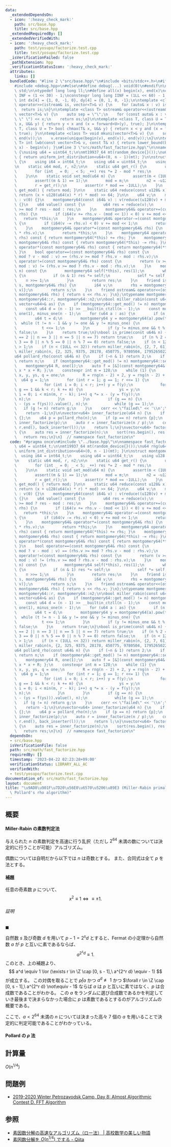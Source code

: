 ```yaml
---
data:
  _extendedDependsOn:
  - icon: ':heavy_check_mark:'
    path: src/base.hpp
    title: src/base.hpp
  _extendedRequiredBy: []
  _extendedVerifiedWith:
  - icon: ':heavy_check_mark:'
    path: test/yosupo/factorize.test.cpp
    title: test/yosupo/factorize.test.cpp
  _isVerificationFailed: false
  _pathExtension: hpp
  _verificationStatusIcon: ':heavy_check_mark:'
  attributes:
    links: []
  bundledCode: "#line 2 \"src/base.hpp\"\n#include <bits/stdc++.h>\n#ifdef LOCAL\n\
    #include <debug.hpp>\n#else\n#define debug(...) void(0)\n#endif\n\nusing namespace\
    \ std;\n\ntypedef long long ll;\n#define all(x) begin(x), end(x)\nconstexpr int\
    \ INF = (1 << 30) - 1;\nconstexpr long long IINF = (1LL << 60) - 1;\nconstexpr\
    \ int dx[4] = {1, 0, -1, 0}, dy[4] = {0, 1, 0, -1};\n\ntemplate <class T> istream&\
    \ operator>>(istream& is, vector<T>& v) {\n    for (auto& x : v) is >> x;\n  \
    \  return is;\n}\n\ntemplate <class T> ostream& operator<<(ostream& os, const\
    \ vector<T>& v) {\n    auto sep = \"\";\n    for (const auto& x : v) os << exchange(sep,\
    \ \" \") << x;\n    return os;\n}\n\ntemplate <class T, class U = T> bool chmin(T&\
    \ x, U&& y) { return y < x and (x = forward<U>(y), true); }\n\ntemplate <class\
    \ T, class U = T> bool chmax(T& x, U&& y) { return x < y and (x = forward<U>(y),\
    \ true); }\n\ntemplate <class T> void mkuni(vector<T>& v) {\n    sort(begin(v),\
    \ end(v));\n    v.erase(unique(begin(v), end(v)), end(v));\n}\n\ntemplate <class\
    \ T> int lwb(const vector<T>& v, const T& x) { return lower_bound(begin(v), end(v),\
    \ x) - begin(v); }\n#line 3 \"src/math/fast_factorize.hpp\"\n\nnamespace fast_factorize\
    \ {\nusing u64 = uint64_t;\n\nmt19937_64 mt(random_device{}());\nu64 rng(u64 n)\
    \ { return uniform_int_distribution<u64>(0, n - 1)(mt); }\n\nstruct montgomery64\
    \ {\n    using i64 = int64_t;\n    using u64 = uint64_t;\n    using u128 = __uint128_t;\n\
    \n    static u64 mod, r, n2;\n\n    static u64 get_r() {\n        u64 res = mod;\n\
    \        for (int _ = 0; _ < 5; _++) res *= 2 - mod * res;\n        return -res;\n\
    \    }\n\n    static void set_mod(u64 m) {\n        assert(m < (1ULL << 62));\n\
    \        assert((m & 1) == 1);\n        mod = m;\n        n2 = -u128(m) % m;\n\
    \        r = get_r();\n        assert(r * mod == -1ULL);\n    }\n    static u64\
    \ get_mod() { return mod; }\n\n    static u64 reduce(const u128& x) noexcept {\
    \ return (x + u128(u64(x) * r) * mod) >> 64; }\n\n    u64 v;\n    montgomery64()\
    \ : v(0) {}\n    montgomery64(const i64& v) : v(reduce((u128(v) + mod) * n2))\
    \ {}\n    u64 value() const {\n        u64 res = reduce(v);\n        return res\
    \ >= mod ? res - mod : res;\n    }\n    montgomery64& operator+=(const montgomery64&\
    \ rhs) {\n        if (i64(v += rhs.v - (mod << 1)) < 0) v += mod << 1;\n     \
    \   return *this;\n    }\n    montgomery64& operator-=(const montgomery64& rhs)\
    \ {\n        if (i64(v -= rhs.v) < 0) v += mod << 1;\n        return *this;\n\
    \    }\n    montgomery64& operator*=(const montgomery64& rhs) {\n        v = reduce(u128(v)\
    \ * rhs.v);\n        return *this;\n    }\n    montgomery64 operator+(const montgomery64&\
    \ rhs) const { return montgomery64(*this) += rhs; }\n    montgomery64 operator-(const\
    \ montgomery64& rhs) const { return montgomery64(*this) -= rhs; }\n    montgomery64\
    \ operator*(const montgomery64& rhs) const { return montgomery64(*this) *= rhs;\
    \ }\n    bool operator==(const montgomery64& rhs) const {\n        return (v >=\
    \ mod ? v - mod : v) == (rhs.v >= mod ? rhs.v - mod : rhs.v);\n    }\n    bool\
    \ operator!=(const montgomery64& rhs) const {\n        return (v >= mod ? v -\
    \ mod : v) != (rhs.v >= mod ? rhs.v - mod : rhs.v);\n    }\n    montgomery64 pow(u64\
    \ n) const {\n        montgomery64 self(*this), res(1);\n        while (n > 0)\
    \ {\n            if (n & 1) res *= self;\n            self *= self;\n        \
    \    n >>= 1;\n        }\n        return res;\n    }\n    friend istream& operator>>(istream&\
    \ s, montgomery64& rhs) {\n        i64 v;\n        rhs = montgomery64{(s >> v,\
    \ v)};\n        return s;\n    }\n    friend ostream& operator<<(ostream& s, const\
    \ montgomery64& rhs) { return s << rhs.v; }\n};\ntypename montgomery64::u64 montgomery64::mod,\
    \ montgomery64::r, montgomery64::n2;\n\nbool miller_rabin(const u64& n, const\
    \ vector<u64>& as) {\n    if (montgomery64::get_mod() != n) montgomery64::set_mod(n);\n\
    \    const u64 d = (n - 1) >> __builtin_ctzll(n - 1);\n    const montgomery64\
    \ one(1), minus_one(n - 1);\n    for (u64 a : as) {\n        if (n <= a) break;\n\
    \        u64 t = d;\n        montgomery64 y = montgomery64(a).pow(t);\n      \
    \  while (t != n - 1 && y != one && y != minus_one) {\n            y *= y;\n \
    \           t <<= 1;\n        }\n        if (y != minus_one && t % 2 == 0) return\
    \ false;\n    }\n    return true;\n}\nbool is_prime(const u64& n) {\n    if (n\
    \ == 2 || n == 3 || n == 5 || n == 7) return true;\n    if (n % 2 == 0 || n %\
    \ 3 == 0 || n % 5 == 0 || n % 7 == 0) return false;\n    if (n < 121) return n\
    \ > 1;\n    if (n < (1ULL << 32)) return miller_rabin(n, {2, 7, 61});\n    return\
    \ miller_rabin(n, {2, 325, 9375, 28178, 450775, 9780504, 1795265022});\n}\n\n\
    u64 pollard_rho(const u64& n) {\n    if (~n & 1) return 2;\n    if (is_prime(n))\
    \ return n;\n    if (montgomery64::get_mod() != n) montgomery64::set_mod(n);\n\
    \    montgomery64 R, one(1);\n    auto f = [&](const montgomery64& x) { return\
    \ x * x + R; };\n    constexpr int m = 128;\n    while (1) {\n        montgomery64\
    \ x, y, ys, q = one;\n        R = rng(n - 2) + 2, y = rng(n - 2) + 2;\n      \
    \  u64 g = 1;\n        for (int r = 1; g == 1; r <<= 1) {\n            x = y;\n\
    \            for (int i = 0; i < r; i++) y = f(y);\n            for (int k = 0;\
    \ g == 1 && k < r; k += m) {\n                ys = y;\n                for (int\
    \ i = 0; i < min(m, r - k); i++) q *= x - (y = f(y));\n                g = gcd(q.value(),\
    \ n);\n            }\n        }\n        if (g == n) {\n            do g = gcd((x\
    \ - (ys = f(ys))).value(), n);\n            while (g == 1);\n        }\n     \
    \   if (g != n) return g;\n    }\n    cerr << \"failed\" << '\\n';\n    assert(false);\n\
    \    return -1;\n}\n\nvector<u64> inner_factorize(u64 n) {\n    if (n <= 1) return\
    \ {};\n    u64 p = pollard_rho(n);\n    if (p == n) return {p};\n    auto l =\
    \ inner_factorize(p);\n    auto r = inner_factorize(n / p);\n    copy(r.begin(),\
    \ r.end(), back_inserter(l));\n    return l;\n}\nvector<u64> factorize(u64 n)\
    \ {\n    auto res = inner_factorize(n);\n    sort(res.begin(), res.end());\n \
    \   return res;\n}\n}  // namespace fast_factorize\n"
  code: "#pragma once\n#include \"../base.hpp\"\n\nnamespace fast_factorize {\nusing\
    \ u64 = uint64_t;\n\nmt19937_64 mt(random_device{}());\nu64 rng(u64 n) { return\
    \ uniform_int_distribution<u64>(0, n - 1)(mt); }\n\nstruct montgomery64 {\n  \
    \  using i64 = int64_t;\n    using u64 = uint64_t;\n    using u128 = __uint128_t;\n\
    \n    static u64 mod, r, n2;\n\n    static u64 get_r() {\n        u64 res = mod;\n\
    \        for (int _ = 0; _ < 5; _++) res *= 2 - mod * res;\n        return -res;\n\
    \    }\n\n    static void set_mod(u64 m) {\n        assert(m < (1ULL << 62));\n\
    \        assert((m & 1) == 1);\n        mod = m;\n        n2 = -u128(m) % m;\n\
    \        r = get_r();\n        assert(r * mod == -1ULL);\n    }\n    static u64\
    \ get_mod() { return mod; }\n\n    static u64 reduce(const u128& x) noexcept {\
    \ return (x + u128(u64(x) * r) * mod) >> 64; }\n\n    u64 v;\n    montgomery64()\
    \ : v(0) {}\n    montgomery64(const i64& v) : v(reduce((u128(v) + mod) * n2))\
    \ {}\n    u64 value() const {\n        u64 res = reduce(v);\n        return res\
    \ >= mod ? res - mod : res;\n    }\n    montgomery64& operator+=(const montgomery64&\
    \ rhs) {\n        if (i64(v += rhs.v - (mod << 1)) < 0) v += mod << 1;\n     \
    \   return *this;\n    }\n    montgomery64& operator-=(const montgomery64& rhs)\
    \ {\n        if (i64(v -= rhs.v) < 0) v += mod << 1;\n        return *this;\n\
    \    }\n    montgomery64& operator*=(const montgomery64& rhs) {\n        v = reduce(u128(v)\
    \ * rhs.v);\n        return *this;\n    }\n    montgomery64 operator+(const montgomery64&\
    \ rhs) const { return montgomery64(*this) += rhs; }\n    montgomery64 operator-(const\
    \ montgomery64& rhs) const { return montgomery64(*this) -= rhs; }\n    montgomery64\
    \ operator*(const montgomery64& rhs) const { return montgomery64(*this) *= rhs;\
    \ }\n    bool operator==(const montgomery64& rhs) const {\n        return (v >=\
    \ mod ? v - mod : v) == (rhs.v >= mod ? rhs.v - mod : rhs.v);\n    }\n    bool\
    \ operator!=(const montgomery64& rhs) const {\n        return (v >= mod ? v -\
    \ mod : v) != (rhs.v >= mod ? rhs.v - mod : rhs.v);\n    }\n    montgomery64 pow(u64\
    \ n) const {\n        montgomery64 self(*this), res(1);\n        while (n > 0)\
    \ {\n            if (n & 1) res *= self;\n            self *= self;\n        \
    \    n >>= 1;\n        }\n        return res;\n    }\n    friend istream& operator>>(istream&\
    \ s, montgomery64& rhs) {\n        i64 v;\n        rhs = montgomery64{(s >> v,\
    \ v)};\n        return s;\n    }\n    friend ostream& operator<<(ostream& s, const\
    \ montgomery64& rhs) { return s << rhs.v; }\n};\ntypename montgomery64::u64 montgomery64::mod,\
    \ montgomery64::r, montgomery64::n2;\n\nbool miller_rabin(const u64& n, const\
    \ vector<u64>& as) {\n    if (montgomery64::get_mod() != n) montgomery64::set_mod(n);\n\
    \    const u64 d = (n - 1) >> __builtin_ctzll(n - 1);\n    const montgomery64\
    \ one(1), minus_one(n - 1);\n    for (u64 a : as) {\n        if (n <= a) break;\n\
    \        u64 t = d;\n        montgomery64 y = montgomery64(a).pow(t);\n      \
    \  while (t != n - 1 && y != one && y != minus_one) {\n            y *= y;\n \
    \           t <<= 1;\n        }\n        if (y != minus_one && t % 2 == 0) return\
    \ false;\n    }\n    return true;\n}\nbool is_prime(const u64& n) {\n    if (n\
    \ == 2 || n == 3 || n == 5 || n == 7) return true;\n    if (n % 2 == 0 || n %\
    \ 3 == 0 || n % 5 == 0 || n % 7 == 0) return false;\n    if (n < 121) return n\
    \ > 1;\n    if (n < (1ULL << 32)) return miller_rabin(n, {2, 7, 61});\n    return\
    \ miller_rabin(n, {2, 325, 9375, 28178, 450775, 9780504, 1795265022});\n}\n\n\
    u64 pollard_rho(const u64& n) {\n    if (~n & 1) return 2;\n    if (is_prime(n))\
    \ return n;\n    if (montgomery64::get_mod() != n) montgomery64::set_mod(n);\n\
    \    montgomery64 R, one(1);\n    auto f = [&](const montgomery64& x) { return\
    \ x * x + R; };\n    constexpr int m = 128;\n    while (1) {\n        montgomery64\
    \ x, y, ys, q = one;\n        R = rng(n - 2) + 2, y = rng(n - 2) + 2;\n      \
    \  u64 g = 1;\n        for (int r = 1; g == 1; r <<= 1) {\n            x = y;\n\
    \            for (int i = 0; i < r; i++) y = f(y);\n            for (int k = 0;\
    \ g == 1 && k < r; k += m) {\n                ys = y;\n                for (int\
    \ i = 0; i < min(m, r - k); i++) q *= x - (y = f(y));\n                g = gcd(q.value(),\
    \ n);\n            }\n        }\n        if (g == n) {\n            do g = gcd((x\
    \ - (ys = f(ys))).value(), n);\n            while (g == 1);\n        }\n     \
    \   if (g != n) return g;\n    }\n    cerr << \"failed\" << '\\n';\n    assert(false);\n\
    \    return -1;\n}\n\nvector<u64> inner_factorize(u64 n) {\n    if (n <= 1) return\
    \ {};\n    u64 p = pollard_rho(n);\n    if (p == n) return {p};\n    auto l =\
    \ inner_factorize(p);\n    auto r = inner_factorize(n / p);\n    copy(r.begin(),\
    \ r.end(), back_inserter(l));\n    return l;\n}\nvector<u64> factorize(u64 n)\
    \ {\n    auto res = inner_factorize(n);\n    sort(res.begin(), res.end());\n \
    \   return res;\n}\n}  // namespace fast_factorize\n"
  dependsOn:
  - src/base.hpp
  isVerificationFile: false
  path: src/math/fast_factorize.hpp
  requiredBy: []
  timestamp: '2023-04-22 02:23:28+09:00'
  verificationStatus: LIBRARY_ALL_AC
  verifiedWith:
  - test/yosupo/factorize.test.cpp
documentation_of: src/math/fast_factorize.hpp
layout: document
title: "\u9AD8\u901F\u7D20\u56E0\u6570\u5206\u89E3 (Miller-Rabin primality test +\
  \ Pollard's rho algorithm)"
---
```


## 概要
#### Miller-Rabin の素数判定法
与えられた $n$ の素数判定を高速に行う乱択（ただし $2^64$ 未満の数については決定的に行うことが可能）アルゴリズム。

偶数については自明だから以下では $n$ は奇数とする。
また、合同式は全て $p$ を法とする。

#### 補題
任意の奇素数 $p$ について、
$$
x^2 \equiv 1 \iff  \equiv \pm 1.
$$

###### 証明

$\blacksquare$

自然数 $s$ 及び奇数 $d$ を用いて $p - 1 = 2^s d$ とすると、Fermat の小定理から自然数 $a$ が $p$ と互いに素であるならば、
$$
a^{2^s d} \equiv 1.
$$
このとき、上の補題より、
$$
a^d \equiv 1 \lor (\exists r \in \Z \cap [0, s - 1],\ a^{2^r d} \equiv - 1)
$$
が成立する。
この対偶を取ることで
$p \not| a$ かつ $a^d \not\equiv 1$ かつ $\forall r \in \Z \cap [0, s - 1],\ a^{2^r d} \not\equiv - 1$ ならば $a$ は $p$ と互いに素ではなく、$p$ は合成数であることがわかる。
この $a$ をランダムに選び合成数であるかを判定していき最後まで決まらなかった場合に $p$ は素数であるとするのがアルゴリズムの概要である。

ここで、$a < 2^{64}$ 未満の $n$ については決まった高々 7 個の $a$ を用いることで決定的に判定可能であることがわかっている。

#### Pollard の $\rho$ 法

## 計算量
$O(n^{1/4})$

## 問題例
- [2019-2020 Winter Petrozavodsk Camp, Day 8: Almost Algorithmic Contest D. FFT Algorithm](https://codeforces.com/gym/103261/problem/D)

## 参照
- [素因数分解の高速なアルゴリズム（ロー法） | 高校数学の美しい物語](https://manabitimes.jp/math/1192)
- [素因数分解を $O(n^{1/4})$ でする - Qiita](https://qiita.com/Kiri8128/items/eca965fe86ea5f4cbb98)
